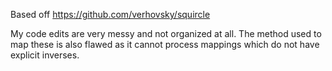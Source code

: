 Based off https://github.com/verhovsky/squircle

My code edits are very messy and not organized at all. The method used to map these is also flawed as it cannot process mappings which do not have explicit inverses.